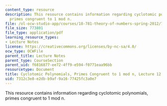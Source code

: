 ```yaml
---
content_type: resource
description: This resource contains information regarding cyclotomic polynomials,
  primes congruent to 1 mod n.
file: /ol-ocw-studio-app/courses/18-781-theory-of-numbers-spring-2012/7312c3e8e2dbb9af9a1677425fc3a0e7_MIT18_781S12_lec12.pdf
file_size: 773801
file_type: application/pdf
learning_resource_types:
- Lecture Notes
license: https://creativecommons.org/licenses/by-nc-sa/4.0/
ocw_type: OCWFile
parent_title: Lecture Notes
parent_type: CourseSection
parent_uid: f6816877-ee72-4ff9-e594-f0771eaa96bb
resourcetype: Document
title: Cyclotomic Polynomials, Primes Congruent to 1 mod n, Lecture 12 Notes
uid: 7312c3e8-e2db-b9af-9a16-77425fc3a0e7
---
```

This resource contains information regarding cyclotomic polynomials, primes congruent to 1 mod n.